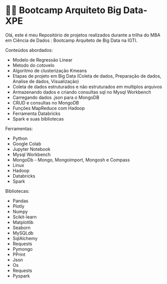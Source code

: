 # 👩‍💻 Bootcamp Arquiteto Big Data-XPE

Olá, este é meu Repositório de projetos realizados durante a trilha do MBA em Ciência de Dados : Bootcamp Arquiteto de Big Data na IGTI.

Conteúdos abordados:

* Modelo de Regressão Linear
* Metodo do cotovelo
* Algoritmo de clusterização Kmeans
* Etapas de projeto em Big Data (Coleta de dados, Preparação de dados, Analise de dados, Visualização)
* Coleta de dados estruturados e não estruturados em multiplos arquivos
* Armazenando dados e criando consultas sql no Mysql Workbench
* Carregando dados .json para o MongoDB
* CRUD e consultas no MongoDB
* Funções MapReduce com Hadoop
* Ferramenta Databricks
* Spark e suas bibliotecas


Ferramentas:

* Python
* Google Colab
* Jupyter Notebook
* Mysql Workbench
* MongoDb - Mongo, Mongoimport, Mongosh e Compass
* Linux 
* Hadoop
* Databricks
* Spark

Bibliotecas:

* Pandas
* Plotly
* Numpy
* Scikit-learn
* Matplotlib
* Seaborn
* MySQLdb
* SqlAlchemy
* Requests
* Pymongo
* PPrint
* Json
* Os
* Requests
* Pyspark

